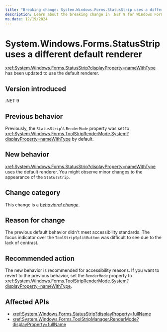```yaml
---
title: "Breaking change: System.Windows.Forms.StatusStrip uses a different default renderer"
description: Learn about the breaking change in .NET 9 for Windows Forms where System.Windows.Forms.StatusStrip uses a different default value for the RenderMode property.
ms.date: 12/19/2024
---
```

# System.Windows.Forms.StatusStrip uses a different default renderer

<xref:System.Windows.Forms.StatusStrip?displayProperty=nameWithType> has been updated to use the default renderer.

## Version introduced

.NET 9

## Previous behavior

Previously, the `StatusStrip`'s `RenderMode` property was set to <xref:System.Windows.Forms.ToolStripRenderMode.System?displayProperty=nameWithType> by default.

## New behavior

<xref:System.Windows.Forms.StatusStrip?displayProperty=nameWithType> uses the default renderer. You might observe minor changes to the appearance of the `StatusStrip`.

## Change category

This change is a [*behavioral change*](../../categories.md#behavioral-change).

## Reason for change

The previous default behavior didn't meet accessibility standards. The focus indicator over the `ToolStripSplitButton` was difficult to see due to the lack of contrast.

## Recommended action

The new behavior is recommended for accessibility reasons. If you want to revert to the previous behavior, set the `RenderMode` property to <xref:System.Windows.Forms.ToolStripRenderMode.System?displayProperty=nameWithType>.

## Affected APIs

- <xref:System.Windows.Forms.StatusStrip?displayProperty=fullName>
- <xref:System.Windows.Forms.ToolStripManager.RenderMode?displayProperty=fullName>
